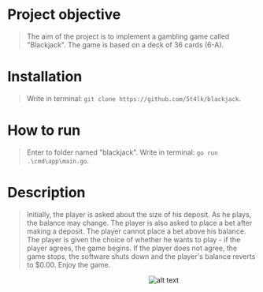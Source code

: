 # Project objective
> The aim of the project is to implement a gambling game called "Blackjack". The game is based on a deck of 36 cards (6-A).
# Installation
> Write in terminal: `git clone https://github.com/5t4lk/blackjack`.
# How to run
> Enter to folder named "blackjack". Write in terminal: `go run .\cmd\app\main.go`.
# Description
> Initially, the player is asked about the size of his deposit. As he plays, the balance may change. The player is also asked to place a bet after making a deposit. The player cannot place a bet above his balance. The player is given the choice of whether he wants to play - if the player agrees, the game begins. If the player does not agree, the game stops, the software shuts down and the player's balance reverts to $0.00. Enjoy the game.

⠀⠀⠀⠀⠀⠀⠀⠀⠀⠀⠀⠀⠀⠀⠀⠀⠀⠀⠀⠀⠀⠀⠀⠀⠀⠀⠀⠀![alt text](https://bicyclecards.com/wp-content/uploads/2015/06/blackjack-news03.jpg)
